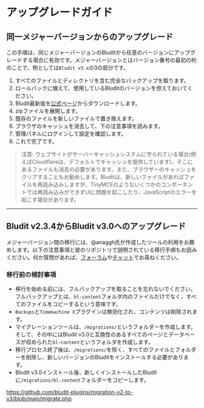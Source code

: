 # アップグレードガイド
<!-- position: 4 -->

<h2 id="upgrade-from-major-version">同一メジャーバージョンからのアップグレード</h2>

この手順は、同じメジャーバージョンのBluditから任意のバージョンにアップグレードする場合に有効です。メジャーバージョンとはバージョン番号の最初の桁のことで、例としては`Bludit v3.x`の3の部分です。

1. すべてのファイルとディレクトリを含む完全なバックアップを取ります。
2. ロールバックに備えて、使用しているBluditのバージョンを控えておいてください。
3. Bludit最新版を[公式ページ](https://www.bludit.com)からダウンロードします。
4. zipファイルを展開します。
5. 既存のファイルを新しいファイルで置き換えます。
6. ブラウザのキャッシュを消去して、下の注意事項を読みます。
7. 管理パネルにログインして設定を確認します。
8. これで完了です。

> 注意: ウェブサイトがサーバーキャッシュシステムに守られている場合(例えばCloudflareは、デフォルトでキャッシュを提供しています)、そこにあるファイルも消去の必要があります。また、ブラウザーのキャッシュをクリアすることもお勧めします。Bluditは、新しいファイルがあればファイルを再読み込みしますが、TinyMCEのようないくつかのコンポーネントでは再読み込みができずUIに問題を起こしたり、JavaScriptのエラーを起こす場合があります。

---

<h2 id="upgrade-from-bludit-2-to-bludit-3">Bludit v2.3.4からBludit v3.0へのアップグレード</h2>

メジャーバージョン間の移行には、@anaggh氏が作成したツールの利用をお薦めします。以下の注意事項と彼のリポジトリで説明されている移行手順もお読みください。何か質問があれば、[フォーラム](https://forum.bludit.org)や[チャット](https://gitter.im/bludit/support)でお尋ねください。

### 移行前の検討事項

- 移行を始める前には、フルバックアップを取ることを忘れないでください。フルバックアップとは、`bl-content`フォルダ内のファイルだけでなく、すべてのファイルをコピーするという意味です。
- `Backups`と`Timemachine X`プラグインは無効化され、コンテンツは削除されます。
- マイグレーションツールは、`/migrations/`というフォルダーを作成します。そして、その中にはBludit v3.0と互換性のあるすべてのページとデータベースが収められた`bl-content`というフォルダを作成します。
- 移行プロセス終了後は、`/migrations/`を除く、すべてのファイルとフォルダーを削除し、新しいバージョンのBluditをインストールする必要があります。
- Bludit v3.0インストール後、新しくインストールしたBluditに`/migrations/bl-content`フォルダーをコピーします。

https://github.com/bludit-plugins/migration-v2-to-v3/blob/main/migrate.php
